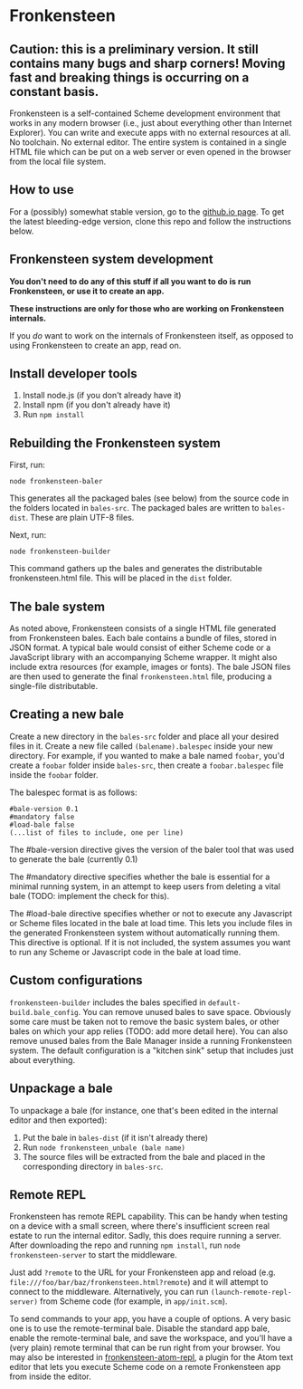 # Fronkensteen

## Caution: this is a preliminary version. It still contains many bugs and sharp corners! Moving fast and breaking things is occurring on a constant basis.

Fronkensteen is a self-contained Scheme development environment that works in any modern browser (i.e., just about everything other than Internet Explorer). You can write and execute apps with no external resources at all. No toolchain. No external editor. The entire system is contained in a single HTML file which can be put on a web server or even opened in the browser from the local file system.

## How to use

For a (possibly) somewhat stable version, go to the [github.io page](https://pulpgrinder.github.io).
To get the latest bleeding-edge version, clone this repo and follow the instructions below.



## Fronkensteen system development

**You don't need to do any of this stuff if all you want to do is run Fronkensteen, or use it to create an app.**

**These instructions are only for those who are working on Fronkensteen internals.**

If you *do* want to work on the internals of Fronkensteen itself, as opposed to using Fronkensteen to create an app, read on.

## Install developer tools

1) Install node.js (if you don't already have it)
1) Install npm (if you don't already have it)
1) Run `npm install`

## Rebuilding the Fronkensteen system

First, run:

`node fronkensteen-baler`

This generates all the packaged bales (see below) from the source code in the folders located in `bales-src`. The packaged bales are written to `bales-dist`. These are plain UTF-8 files.

Next, run:

`node fronkensteen-builder`

This command gathers up the bales and generates the distributable fronkensteen.html file. This will be placed in the `dist` folder.


## The bale system

As noted above, Fronkensteen consists of a single HTML file generated from Fronkensteen bales. Each bale contains a bundle of files, stored in JSON format. A typical bale would consist of either Scheme code or a JavaScript library with an accompanying Scheme wrapper. It might also include extra resources (for example, images or fonts). The bale JSON files are then used to generate the final `fronkensteen.html` file, producing a single-file distributable.

## Creating a new bale

Create a new directory in the `bales-src` folder and place all your desired files in it. Create a new file called `(balename).balespec` inside your new directory. For example, if you wanted to make a bale named `foobar`, you'd create a `foobar` folder inside `bales-src`, then create a `foobar.balespec` file inside the `foobar` folder.

The balespec format is as follows:

```
#bale-version 0.1
#mandatory false
#load-bale false
(...list of files to include, one per line)
```

The #bale-version directive gives the version of the baler tool that was used to generate the bale (currently 0.1)

The #mandatory directive specifies whether the bale is essential for a minimal running system, in an attempt to keep users from deleting a vital bale (TODO: implement the check for this).

The #load-bale directive specifies whether or not to execute any Javascript or Scheme files located in the bale at load time. This lets you include files in the generated  Fronkensteen system without automatically running them. This directive is optional. If it is not included, the system assumes you want to run any Scheme or Javascript code in the bale at load time.

## Custom configurations

`fronkensteen-builder` includes the bales specified in `default-build.bale_config`. You can remove unused bales to save space. Obviously some care must be taken not to remove the basic system bales, or other bales on which your app relies (TODO: add more detail here). You can also remove unused bales from the Bale Manager inside a running Fronkensteen system. The default configuration is a "kitchen sink" setup that includes just about everything.

## Unpackage a bale

To unpackage a bale (for instance, one that's been edited in the internal editor and then exported):

1) Put the bale in `bales-dist` (if it isn't already there)
2) Run `node fronkensteen_unbale (bale name)`
3) The source files will be extracted from the bale and placed in the corresponding directory in `bales-src`.

## Remote REPL

Fronkensteen has remote REPL capability. This can be handy when testing on a device with a small screen, where there's insufficient screen real estate to run the internal editor. Sadly, this does require running a server. After downloading the repo and running `npm install`, run `node fronkensteen-server` to start the middleware.

Just add `?remote` to the URL for your Fronkensteen app and reload (e.g. `file:///foo/bar/baz/fronkensteen.html?remote`) and it will attempt to connect to the middleware. Alternatively, you can run `(launch-remote-repl-server)` from Scheme code (for example, in `app/init.scm`).

To send commands to your app, you have a couple of options. A very basic one is to use the remote-terminal bale. Disable the standard app bale, enable the remote-terminal bale, and save the workspace, and you'll have a (very plain) remote terminal that can be run right from your browser. You may also be interested in [fronkensteen-atom-repl](https://github.com/pulpgrinder/fronkensteen-atom-repl), a plugin for the Atom text editor that lets you execute Scheme code on a remote Fronkensteen app from inside the editor.

